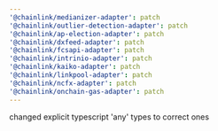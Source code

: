 ```yaml
---
'@chainlink/medianizer-adapter': patch
'@chainlink/outlier-detection-adapter': patch
'@chainlink/ap-election-adapter': patch
'@chainlink/dxfeed-adapter': patch
'@chainlink/fcsapi-adapter': patch
'@chainlink/intrinio-adapter': patch
'@chainlink/kaiko-adapter': patch
'@chainlink/linkpool-adapter': patch
'@chainlink/ncfx-adapter': patch
'@chainlink/onchain-gas-adapter': patch
---
```


changed explicit typescript 'any' types to correct ones
